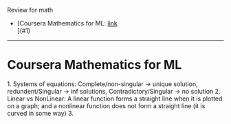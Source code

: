 Review for math <br/>

- [Coursera Mathematics for ML: [link](https://www.coursera.org/specializations/mathematics-for-machine-learning-and-data-science)<br/>
](#1) 


---------------
<h1 id="1">Coursera Mathematics for ML</h1>
1. Systems of equations: Complete/non-singular -> unique solution,  redundent/Singular -> inf solutions, Contradictory/Singular -> no solution
2. Linear vs NonLinear: A linear function forms a straight line when it is plotted on a graph; and a nonlinear function does not form a straight line (it is curved in some way)
3. 
